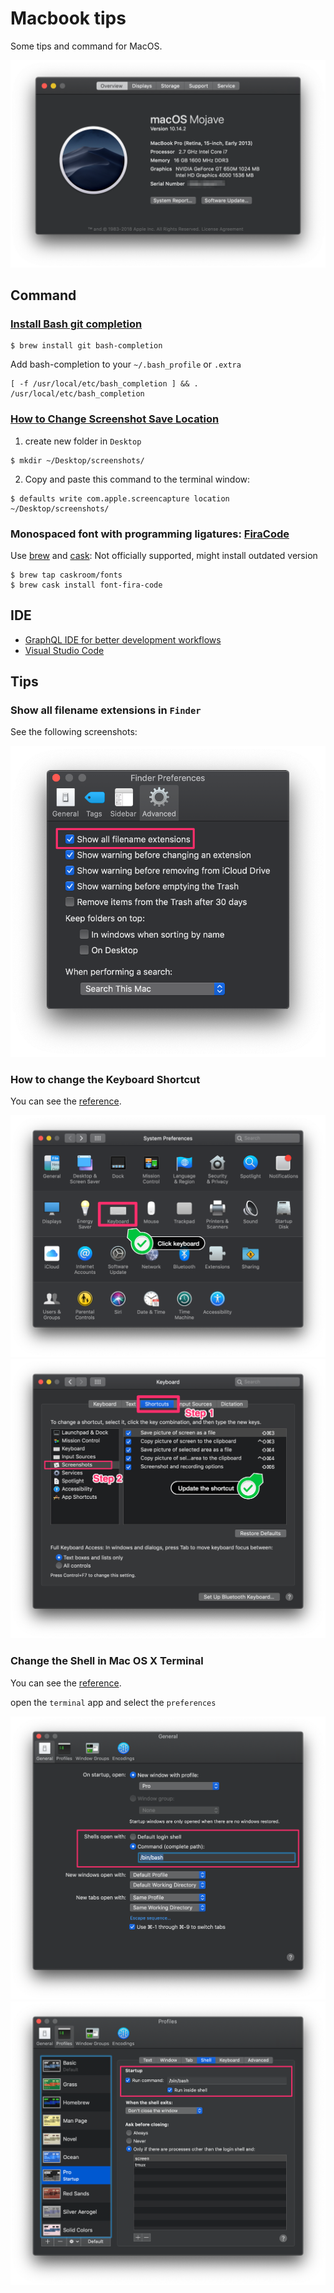# Macbook tips

Some tips and command for MacOS.

<img src="./images/macos.png">

## Command

### [Install Bash git completion](https://github.com/bobthecow/git-flow-completion/wiki/Install-Bash-git-completion)

```
$ brew install git bash-completion
```

Add bash-completion to your `~/.bash_profile` or `.extra`

```
[ -f /usr/local/etc/bash_completion ] && . /usr/local/etc/bash_completion
```

### [How to Change Screenshot Save Location](https://discussions.apple.com/docs/DOC-9081)

1. create new folder in `Desktop`

```
$ mkdir ~/Desktop/screenshots/
```

2. Copy and paste this command to the terminal window:

```
$ defaults write com.apple.screencapture location ~/Desktop/screenshots/
```

### Monospaced font with programming ligatures: [FiraCode](https://github.com/tonsky/FiraCode)

Use [brew](http://brew.sh/) and [cask](https://caskroom.github.io/): Not officially supported, might install outdated version

```
$ brew tap caskroom/fonts
$ brew cask install font-fira-code
```

## IDE

- [GraphQL IDE for better development workflows](https://github.com/prisma/graphql-playground)
- [Visual Studio Code](https://code.visualstudio.com)

## Tips

### Show all filename extensions in `Finder`

See the following screenshots:

<img src="./images/finder.png">

### How to change the Keyboard Shortcut

You can see the [reference](https://www.wikihow.com/Change-the-Keyboard-Shortcut-for-a-Mac-Screenshot).

<img src="images/shortcut_001.png">

<img src="images/shortcut_002.png">

### Change the Shell in Mac OS X Terminal

You can see the [reference](http://osxdaily.com/2012/03/21/change-shell-mac-os-x/).

open the `terminal` app and select the `preferences`

<img src="./images/terminal_001.png">

<img src="./images/terminal_002.png">
